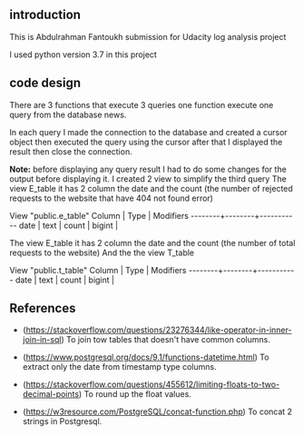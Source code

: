 ## introduction

This is Abdulrahman Fantoukh submission for Udacity log analysis project

I used python version 3.7 in this project

## code design

There are 3 functions that execute 3 queries one function execute one query from the database news.

In each query I made the connection to the database and created a cursor object then executed the query using the cursor after that I displayed the result then close the connection.

**Note:** before displaying any query result I had to do some changes for the output before displaying it.
I created 2 view to simplify the third query 
The view E_table it has 2 column the date and the count (the number of rejected requests to the website that have 404 not found error)

View "public.e_table"
 Column |  Type  | Modifiers 
--------+--------+-----------
 date   | text   | 
 count  | bigint | 


The view E_table it has 2 column the date and the count (the number of total requests to the website)
And the the view T_table 

View "public.t_table"
 Column |  Type  | Modifiers 
--------+--------+-----------
 date   | text   | 
 count  | bigint | 

## References

* (https://stackoverflow.com/questions/23276344/like-operator-in-inner-join-in-sql)
To join tow tables that doesn't have common columns. 


* (https://www.postgresql.org/docs/9.1/functions-datetime.html)
To extract only the date from timestamp type columns.

* (https://stackoverflow.com/questions/455612/limiting-floats-to-two-decimal-points)
To round up the float values.

* (https://w3resource.com/PostgreSQL/concat-function.php)
To concat 2 strings in Postgresql.